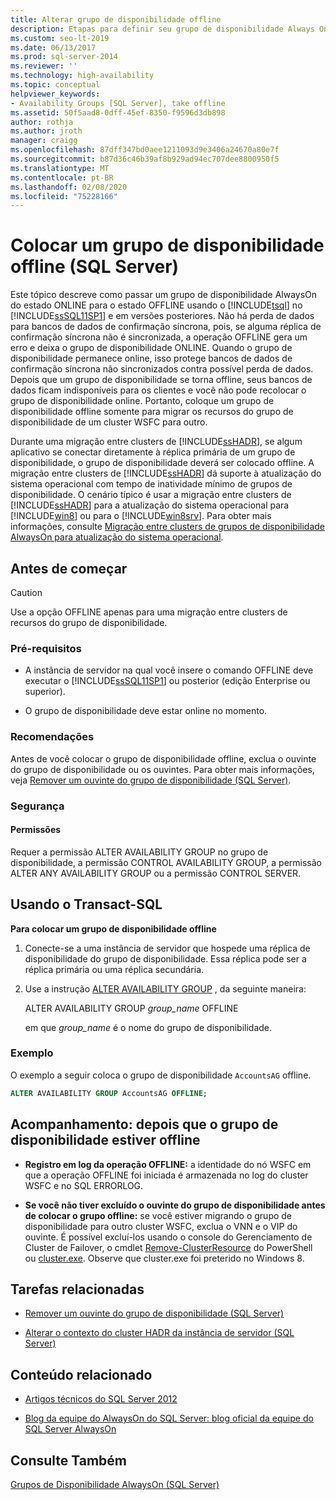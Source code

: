 ```yaml
---
title: Alterar grupo de disponibilidade offline
description: Etapas para definir seu grupo de disponibilidade Always On offline
ms.custom: seo-lt-2019
ms.date: 06/13/2017
ms.prod: sql-server-2014
ms.reviewer: ''
ms.technology: high-availability
ms.topic: conceptual
helpviewer_keywords:
- Availability Groups [SQL Server], take offline
ms.assetid: 50f5aad8-0dff-45ef-8350-f9596d3db898
author: rothja
ms.author: jroth
manager: craigg
ms.openlocfilehash: 87dff347bd0aee1211093d9e3406a24670a80e7f
ms.sourcegitcommit: b87d36c46b39af8b929ad94ec707dee8800950f5
ms.translationtype: MT
ms.contentlocale: pt-BR
ms.lasthandoff: 02/08/2020
ms.locfileid: "75228166"
---
```

# <a name="take-an-availability-group-offline-sql-server"></a>Colocar um grupo de disponibilidade offline (SQL Server)
  Este tópico descreve como passar um grupo de disponibilidade AlwaysOn do estado ONLINE para o estado OFFLINE usando o [!INCLUDE[tsql](../includes/tsql-md.md)] no [!INCLUDE[ssSQL11SP1](../includes/sssql11sp1-md.md)] e em versões posteriores. Não há perda de dados para bancos de dados de confirmação síncrona, pois, se alguma réplica de confirmação síncrona não é sincronizada, a operação OFFLINE gera um erro e deixa o grupo de disponibilidade ONLINE. Quando o grupo de disponibilidade permanece online, isso protege bancos de dados de confirmação síncrona não sincronizados contra possível perda de dados. Depois que um grupo de disponibilidade se torna offline, seus bancos de dados ficam indisponíveis para os clientes e você não pode recolocar o grupo de disponibilidade online. Portanto, coloque um grupo de disponibilidade offline somente para migrar os recursos do grupo de disponibilidade de um cluster WSFC para outro.  
  
 Durante uma migração entre clusters de [!INCLUDE[ssHADR](../includes/sshadr-md.md)], se algum aplicativo se conectar diretamente à réplica primária de um grupo de disponibilidade, o grupo de disponibilidade deverá ser colocado offline. A migração entre clusters de [!INCLUDE[ssHADR](../includes/sshadr-md.md)] dá suporte à atualização do sistema operacional com tempo de inatividade mínimo de grupos de disponibilidade. O cenário típico é usar a migração entre clusters de [!INCLUDE[ssHADR](../includes/sshadr-md.md)] para a atualização do sistema operacional para [!INCLUDE[win8](../includes/win8-md.md)] ou para o [!INCLUDE[win8srv](../includes/win8srv-md.md)]. Para obter mais informações, consulte [Migração entre clusters de grupos de disponibilidade AlwaysOn para atualização do sistema operacional](https://msdn.microsoft.com/library/jj873730.aspx).  
  

  
##  <a name="BeforeYouBegin"></a> Antes de começar  
  
> [!CAUTION]  
>  Use a opção OFFLINE apenas para uma migração entre clusters de recursos do grupo de disponibilidade.  
  
###  <a name="Prerequisites"></a> Pré-requisitos  
  
-   A instância de servidor na qual você insere o comando OFFLINE deve executar o [!INCLUDE[ssSQL11SP1](../includes/sssql11sp1-md.md)] ou posterior (edição Enterprise ou superior).  
  
-   O grupo de disponibilidade deve estar online no momento.  
  
###  <a name="Recommendations"></a> Recomendações  
 Antes de você colocar o grupo de disponibilidade offline, exclua o ouvinte do grupo de disponibilidade ou os ouvintes. Para obter mais informações, veja [Remover um ouvinte do grupo de disponibilidade &#40;SQL Server&#41;](availability-groups/windows/remove-an-availability-group-listener-sql-server.md).  
  
###  <a name="Security"></a> Segurança  
  
####  <a name="Permissions"></a> Permissões  
 Requer a permissão ALTER AVAILABILITY GROUP no grupo de disponibilidade, a permissão CONTROL AVAILABILITY GROUP, a permissão ALTER ANY AVAILABILITY GROUP ou a permissão CONTROL SERVER.  
  
##  <a name="TsqlProcedure"></a> Usando o Transact-SQL  
 **Para colocar um grupo de disponibilidade offline**  
  
1.  Conecte-se a uma instância de servidor que hospede uma réplica de disponibilidade do grupo de disponibilidade. Essa réplica pode ser a réplica primária ou uma réplica secundária.  
  
2.  Use a instrução [ALTER AVAILABILITY GROUP](/sql/t-sql/statements/alter-availability-group-transact-sql) , da seguinte maneira:  
  
     ALTER AVAILABILITY GROUP *group_name* OFFLINE  
  
     em que *group_name* é o nome do grupo de disponibilidade.  
  
### <a name="example"></a>Exemplo  
 O exemplo a seguir coloca o grupo de disponibilidade `AccountsAG` offline.  
  
```sql
ALTER AVAILABILITY GROUP AccountsAG OFFLINE;  
```  
  
##  <a name="FollowUp"></a> Acompanhamento: depois que o grupo de disponibilidade estiver offline  
  
-   **Registro em log da operação OFFLINE:**  a identidade do nó WSFC em que a operação OFFLINE foi iniciada é armazenada no log do cluster WSFC e no SQL ERRORLOG.  
  
-   **Se você não tiver excluído o ouvinte do grupo de disponibilidade antes de colocar o grupo offline:**  se você estiver migrando o grupo de disponibilidade para outro cluster WSFC, exclua o VNN e o VIP do ouvinte. É possível excluí-los usando o console do Gerenciamento de Cluster de Failover, o cmdlet [Remove-ClusterResource](https://technet.microsoft.com/library/ee461015\(WS.10\).aspx) do PowerShell ou [cluster.exe](https://technet.microsoft.com/library/ee461015\(WS.10\).aspx). Observe que cluster.exe foi preterido no Windows 8.  
  
##  <a name="RelatedTasks"></a> Tarefas relacionadas  
  
-   [Remover um ouvinte do grupo de disponibilidade &#40;SQL Server&#41;](availability-groups/windows/remove-an-availability-group-listener-sql-server.md)  
  
-   [Alterar o contexto do cluster HADR da instância de servidor &#40;SQL Server&#41;](availability-groups/windows/change-the-hadr-cluster-context-of-server-instance-sql-server.md)  
  
##  <a name="RelatedContent"></a> Conteúdo relacionado  
  
-   [Artigos técnicos do SQL Server 2012](https://msdn.microsoft.com/library/bb418445\(SQL.10\).aspx)  
  
-   [Blog da equipe do AlwaysOn do SQL Server: blog oficial da equipe do SQL Server AlwaysOn](https://blogs.msdn.com/b/sqlalwayson/)  
  
## <a name="see-also"></a>Consulte Também  
 [Grupos de Disponibilidade AlwaysOn &#40;SQL Server&#41;](availability-groups/windows/always-on-availability-groups-sql-server.md)  

